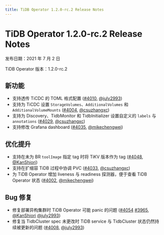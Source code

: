 ```yaml
---
title: TiDB Operator 1.2.0-rc.2 Release Notes
---
```


# TiDB Operator 1.2.0-rc.2 Release Notes

发布日期：2021 年 7 月 2 日

TiDB Operator 版本：1.2.0-rc.2

## 新功能

- 支持透传 TiCDC 的 TOML 格式配置 ([#4010](https://github.com/pingcap/tidb-operator/pull/4010), [@july2993](https://github.com/july2993))
- 支持为 TiCDC 设置 `StorageVolumes`、`AdditionalVolumes` 和 `AdditionalVolumeMounts` ([#4004](https://github.com/pingcap/tidb-operator/pull/4004), [@csuzhangxc](https://github.com/csuzhangxc))
- 支持为 Discovery、TidbMonitor 和 TidbInitializer 设置自定义的 `labels` 与 `annotations` ([#4029](https://github.com/pingcap/tidb-operator/pull/4029), [@csuzhangxc](https://github.com/csuzhangxc))
- 支持修改 Grafana dashboard ([#4035](https://github.com/pingcap/tidb-operator/pull/4035), [@mikechengwei](https://github.com/mikechengwei))

## 优化提升

- 支持在未为 BR `toolImage` 指定 tag 时将 TiKV 版本作为 tag ([#4048](https://github.com/pingcap/tidb-operator/pull/4048), [@KanShiori](https://github.com/KanShiori))
- 支持在扩缩容 TiDB 过程中协调 PVC ([#4033](https://github.com/pingcap/tidb-operator/pull/4033), [@csuzhangxc](https://github.com/csuzhangxc))
- 为 TiDB Operator 增加 liveness 与 readiness 探测器，便于查看 TiDB Operator 状态 ([#4002](https://github.com/pingcap/tidb-operator/pull/4002), [@mikechengwei](https://github.com/mikechengwei))

## Bug 修复

- 修复部署异构集群时 TiDB Operator 可能 panic 的问题 ([#4054](https://github.com/pingcap/tidb-operator/pull/4054) [#3965](https://github.com/pingcap/tidb-operator/pull/3965), [@KanShiori](https://github.com/KanShiori) [@july2993](https://github.com/july2993))
- 修复当 TidbCluster spec 未更改时 TiDB service 与 TidbCluster 状态仍然持续被更新的问题 ([#4008](https://github.com/pingcap/tidb-operator/pull/4008), [@july2993](https://github.com/july2993))
